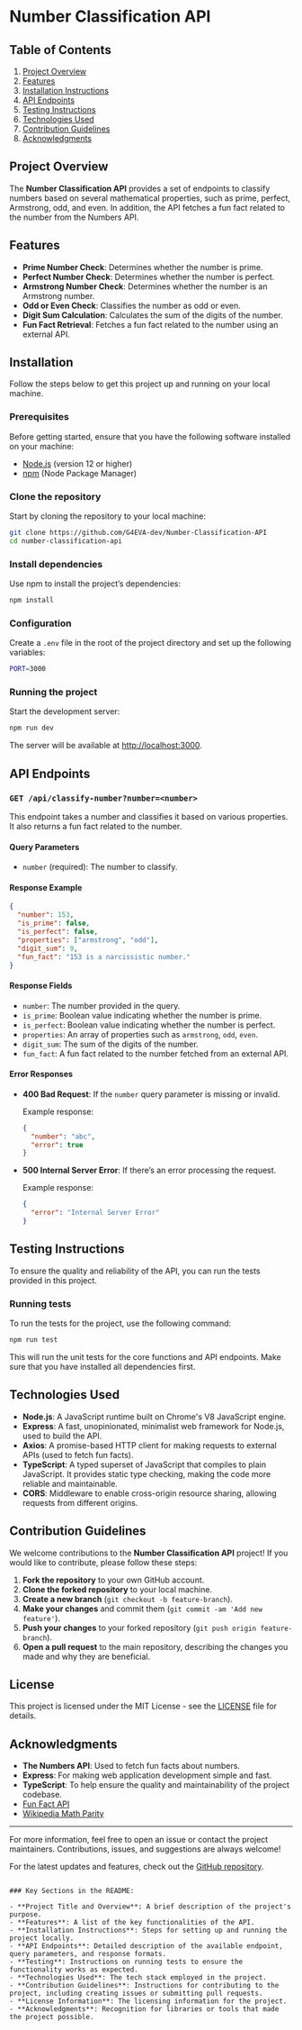 # Number Classification API

## Table of Contents
1. [Project Overview](#project-overview)
2. [Features](#features)
3. [Installation Instructions](#installation)
4. [API Endpoints](#api-endpoints)
5. [Testing Instructions](#testing-instructions)
6. [Technologies Used](#technologies-used)
7. [Contribution Guidelines](#contribution-guidelines)
8. [Acknowledgments](#acknowledgments)

## Project Overview

The **Number Classification API** provides a set of endpoints to classify numbers based on several mathematical properties, such as prime, perfect, Armstrong, odd, and even. In addition, the API fetches a fun fact related to the number from the Numbers API.

## Features

- **Prime Number Check**: Determines whether the number is prime.
- **Perfect Number Check**: Determines whether the number is perfect.
- **Armstrong Number Check**: Determines whether the number is an Armstrong number.
- **Odd or Even Check**: Classifies the number as odd or even.
- **Digit Sum Calculation**: Calculates the sum of the digits of the number.
- **Fun Fact Retrieval**: Fetches a fun fact related to the number using an external API.

## Installation

Follow the steps below to get this project up and running on your local machine.

### Prerequisites

Before getting started, ensure that you have the following software installed on your machine:

- [Node.js](https://nodejs.org/en/) (version 12 or higher)
- [npm](https://www.npmjs.com/) (Node Package Manager)

### Clone the repository

Start by cloning the repository to your local machine:

```bash
git clone https://github.com/G4EVA-dev/Number-Classification-API
cd number-classification-api
```


### Install dependencies

Use npm to install the project’s dependencies:

```bash
npm install
```

### Configuration

Create a `.env` file in the root of the project directory and set up the following variables:

```bash
PORT=3000
```

### Running the project

Start the development server:

```bash
npm run dev
```

The server will be available at [http://localhost:3000](http://localhost:3000).

## API Endpoints

### `GET /api/classify-number?number=<number>`

This endpoint takes a number and classifies it based on various properties. It also returns a fun fact related to the number.

#### Query Parameters

- `number` (required): The number to classify.

#### Response Example

```json
{
  "number": 153,
  "is_prime": false,
  "is_perfect": false,
  "properties": ["armstrong", "odd"],
  "digit_sum": 9,
  "fun_fact": "153 is a narcissistic number."
}
```

#### Response Fields

- `number`: The number provided in the query.
- `is_prime`: Boolean value indicating whether the number is prime.
- `is_perfect`: Boolean value indicating whether the number is perfect.
- `properties`: An array of properties such as `armstrong`, `odd`, `even`.
- `digit_sum`: The sum of the digits of the number.
- `fun_fact`: A fun fact related to the number fetched from an external API.

#### Error Responses

- **400 Bad Request**: If the `number` query parameter is missing or invalid.
  
  Example response:
  ```json
  {
    "number": "abc",
    "error": true
  }
  ```

- **500 Internal Server Error**: If there’s an error processing the request.

  Example response:
  ```json
  {
    "error": "Internal Server Error"
  }
  ```

## Testing Instructions

To ensure the quality and reliability of the API, you can run the tests provided in this project.

### Running tests

To run the tests for the project, use the following command:

```bash
npm run test
```

This will run the unit tests for the core functions and API endpoints. Make sure that you have installed all dependencies first.

## Technologies Used

- **Node.js**: A JavaScript runtime built on Chrome's V8 JavaScript engine.
- **Express**: A fast, unopinionated, minimalist web framework for Node.js, used to build the API.
- **Axios**: A promise-based HTTP client for making requests to external APIs (used to fetch fun facts).
- **TypeScript**: A typed superset of JavaScript that compiles to plain JavaScript. It provides static type checking, making the code more reliable and maintainable.
- **CORS**: Middleware to enable cross-origin resource sharing, allowing requests from different origins.

## Contribution Guidelines

We welcome contributions to the **Number Classification API** project! If you would like to contribute, please follow these steps:

1. **Fork the repository** to your own GitHub account.
2. **Clone the forked repository** to your local machine.
3. **Create a new branch** (`git checkout -b feature-branch`).
4. **Make your changes** and commit them (`git commit -am 'Add new feature'`).
5. **Push your changes** to your forked repository (`git push origin feature-branch`).
6. **Open a pull request** to the main repository, describing the changes you made and why they are beneficial.

## License

This project is licensed under the MIT License - see the [LICENSE](LICENSE) file for details.

## Acknowledgments

- **The Numbers API**: Used to fetch fun facts about numbers.
- **Express**: For making web application development simple and fast.
- **TypeScript**: To help ensure the quality and maintainability of the project codebase.
- [Fun Fact API](http://numbersapi.com/#42)   
- [Wikipedia Math Parity](https://en.wikipedia.org/wiki/Parity_(mathematics))   

---

For more information, feel free to open an issue or contact the project maintainers. Contributions, issues, and suggestions are always welcome!

For the latest updates and features, check out the [GitHub repository](https://github.com/G4EVA-dev/Number-Classification-API).
```

### Key Sections in the README:

- **Project Title and Overview**: A brief description of the project's purpose.
- **Features**: A list of the key functionalities of the API.
- **Installation Instructions**: Steps for setting up and running the project locally.
- **API Endpoints**: Detailed description of the available endpoint, query parameters, and response formats.
- **Testing**: Instructions on running tests to ensure the functionality works as expected.
- **Technologies Used**: The tech stack employed in the project.
- **Contribution Guidelines**: Instructions for contributing to the project, including creating issues or submitting pull requests.
- **License Information**: The licensing information for the project.
- **Acknowledgments**: Recognition for libraries or tools that made the project possible.


